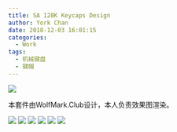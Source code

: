 ```yaml
---
title: SA 128K Keycaps Design
author: York Chan
date: 2018-12-03 16:01:15
categories:
  - Work
tags:
  - 机械键盘
  - 键帽 
---
```



![](http://image.psdpi.com/image/128k/128k-2-0-2k.jpg) 

<!-- less -->

本套件由WolfMark.Club设计，本人负责效果图渲染。

![](http://image.psdpi.com/image/128k/128k-1-0-2k.jpg) 
![](http://image.psdpi.com/image/128k/128k-1-1-2k.jpg) 
![](http://image.psdpi.com/image/128k/128k-1-2-2k.jpg) 
![](http://image.psdpi.com/image/128k/128k-2-0-2k.jpg) 
![](http://image.psdpi.com/image/128k/128k-2-1-2k.jpg) 
![](http://image.psdpi.com/image/128k/128k-2-2-2k.jpg) 